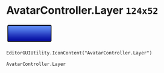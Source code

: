 # AvatarController.Layer `124x52`
<img src="/img/AvatarController.Layer.png" width=124 height=52>

``` CSharp
EditorGUIUtility.IconContent("AvatarController.Layer")
```
```
AvatarController.Layer
```
